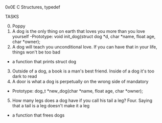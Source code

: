 0x0E C Structures, typedef

TASKS

0. Poppy
1. A dog is the only thing on earth that loves you more than you love yourself
  -Prototype: void init_dog(struct dog *d, char *name, float age, char *owner);
2.  A dog will teach you unconditional love. If you can have that in your life, things won't be too bad
 - a function that prints struct dog
3. Outside of a dog, a book is a man's best friend. Inside of a dog it's too dark to read
4. A door is what a dog is perpetually on the wrong side of
mandatory
 - Prototype: dog_t *new_dog(char *name, float age, char *owner);
5. How many legs does a dog have if you call his tail a leg? Four. Saying that a tail is a leg doesn't make it a leg 
 - a function that frees dogs

